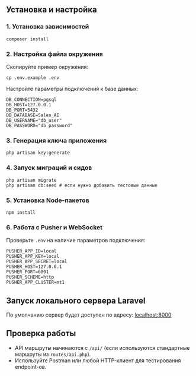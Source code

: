 ## Установка и настройка

### 1. Установка зависимостей
```
composer install
```

### 2. Настройка файла окружения
Скопируйте пример окружения:
```
cp .env.example .env
```
Настройте параметры подключения к базе данных:
```
DB_CONNECTION=pgsql
DB_HOST=127.0.0.1
DB_PORT=5432
DB_DATABASE=Sales_AI
DB_USERNAME="db_user"
DB_PASSWORD="db_password"
```

### 3. Генерация ключа приложения
```
php artisan key:generate
```

### 4. Запуск миграций и сидов

```
php artisan migrate
php artisan db:seed # если нужно добавить тестовые данные
```

### 5. Установка Node-пакетов
```
npm install
```

### 6. Работа с Pusher и WebSocket
Проверьте `.env` на наличие параметров подключения:
```
PUSHER_APP_ID=local
PUSHER_APP_KEY=local
PUSHER_APP_SECRET=local
PUSHER_HOST=127.0.0.1
PUSHER_PORT=6001
PUSHER_SCHEME=http
PUSHER_APP_CLUSTER=mt1
```

## Запуск локального сервера Laravel

По умолчанию сервер будет доступен по адресу: [localhost:8000](http://localhost:8000)
## Проверка работы

- API маршруты начинаются с `/api/` (если используются стандартные маршруты из `routes/api.php`).
- Используйте Postman или любой HTTP-клиент для тестирования endpoint-ов.
